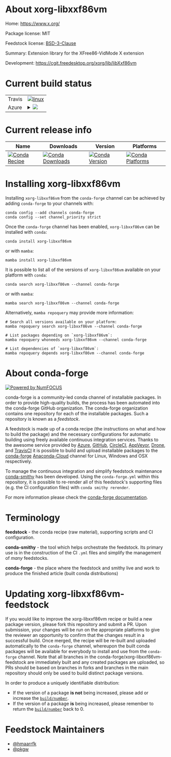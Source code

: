 About xorg-libxxf86vm
=====================

Home: https://www.x.org/

Package license: MIT

Feedstock license: [BSD-3-Clause](https://github.com/conda-forge/xorg-libxxf86vm-feedstock/blob/main/LICENSE.txt)

Summary: Extension library for the XFree86-VidMode X extension

Development: https://cgit.freedesktop.org/xorg/lib/libXxf86vm

Current build status
====================


<table><tr>
    <td>Travis</td>
    <td>
      <a href="https://app.travis-ci.com/conda-forge/xorg-libxxf86vm-feedstock">
        <img alt="linux" src="https://img.shields.io/travis/com/conda-forge/xorg-libxxf86vm-feedstock/main.svg?label=Linux">
      </a>
    </td>
  </tr>
    
  <tr>
    <td>Azure</td>
    <td>
      <details>
        <summary>
          <a href="https://dev.azure.com/conda-forge/feedstock-builds/_build/latest?definitionId=18739&branchName=main">
            <img src="https://dev.azure.com/conda-forge/feedstock-builds/_apis/build/status/xorg-libxxf86vm-feedstock?branchName=main">
          </a>
        </summary>
        <table>
          <thead><tr><th>Variant</th><th>Status</th></tr></thead>
          <tbody><tr>
              <td>linux_64</td>
              <td>
                <a href="https://dev.azure.com/conda-forge/feedstock-builds/_build/latest?definitionId=18739&branchName=main">
                  <img src="https://dev.azure.com/conda-forge/feedstock-builds/_apis/build/status/xorg-libxxf86vm-feedstock?branchName=main&jobName=linux&configuration=linux%20linux_64_" alt="variant">
                </a>
              </td>
            </tr><tr>
              <td>linux_aarch64</td>
              <td>
                <a href="https://dev.azure.com/conda-forge/feedstock-builds/_build/latest?definitionId=18739&branchName=main">
                  <img src="https://dev.azure.com/conda-forge/feedstock-builds/_apis/build/status/xorg-libxxf86vm-feedstock?branchName=main&jobName=linux&configuration=linux%20linux_aarch64_" alt="variant">
                </a>
              </td>
            </tr><tr>
              <td>linux_ppc64le</td>
              <td>
                <a href="https://dev.azure.com/conda-forge/feedstock-builds/_build/latest?definitionId=18739&branchName=main">
                  <img src="https://dev.azure.com/conda-forge/feedstock-builds/_apis/build/status/xorg-libxxf86vm-feedstock?branchName=main&jobName=linux&configuration=linux%20linux_ppc64le_" alt="variant">
                </a>
              </td>
            </tr><tr>
              <td>osx_64</td>
              <td>
                <a href="https://dev.azure.com/conda-forge/feedstock-builds/_build/latest?definitionId=18739&branchName=main">
                  <img src="https://dev.azure.com/conda-forge/feedstock-builds/_apis/build/status/xorg-libxxf86vm-feedstock?branchName=main&jobName=osx&configuration=osx%20osx_64_" alt="variant">
                </a>
              </td>
            </tr>
          </tbody>
        </table>
      </details>
    </td>
  </tr>
</table>

Current release info
====================

| Name | Downloads | Version | Platforms |
| --- | --- | --- | --- |
| [![Conda Recipe](https://img.shields.io/badge/recipe-xorg--libxxf86vm-green.svg)](https://anaconda.org/conda-forge/xorg-libxxf86vm) | [![Conda Downloads](https://img.shields.io/conda/dn/conda-forge/xorg-libxxf86vm.svg)](https://anaconda.org/conda-forge/xorg-libxxf86vm) | [![Conda Version](https://img.shields.io/conda/vn/conda-forge/xorg-libxxf86vm.svg)](https://anaconda.org/conda-forge/xorg-libxxf86vm) | [![Conda Platforms](https://img.shields.io/conda/pn/conda-forge/xorg-libxxf86vm.svg)](https://anaconda.org/conda-forge/xorg-libxxf86vm) |

Installing xorg-libxxf86vm
==========================

Installing `xorg-libxxf86vm` from the `conda-forge` channel can be achieved by adding `conda-forge` to your channels with:

```
conda config --add channels conda-forge
conda config --set channel_priority strict
```

Once the `conda-forge` channel has been enabled, `xorg-libxxf86vm` can be installed with `conda`:

```
conda install xorg-libxxf86vm
```

or with `mamba`:

```
mamba install xorg-libxxf86vm
```

It is possible to list all of the versions of `xorg-libxxf86vm` available on your platform with `conda`:

```
conda search xorg-libxxf86vm --channel conda-forge
```

or with `mamba`:

```
mamba search xorg-libxxf86vm --channel conda-forge
```

Alternatively, `mamba repoquery` may provide more information:

```
# Search all versions available on your platform:
mamba repoquery search xorg-libxxf86vm --channel conda-forge

# List packages depending on `xorg-libxxf86vm`:
mamba repoquery whoneeds xorg-libxxf86vm --channel conda-forge

# List dependencies of `xorg-libxxf86vm`:
mamba repoquery depends xorg-libxxf86vm --channel conda-forge
```


About conda-forge
=================

[![Powered by
NumFOCUS](https://img.shields.io/badge/powered%20by-NumFOCUS-orange.svg?style=flat&colorA=E1523D&colorB=007D8A)](https://numfocus.org)

conda-forge is a community-led conda channel of installable packages.
In order to provide high-quality builds, the process has been automated into the
conda-forge GitHub organization. The conda-forge organization contains one repository
for each of the installable packages. Such a repository is known as a *feedstock*.

A feedstock is made up of a conda recipe (the instructions on what and how to build
the package) and the necessary configurations for automatic building using freely
available continuous integration services. Thanks to the awesome service provided by
[Azure](https://azure.microsoft.com/en-us/services/devops/), [GitHub](https://github.com/),
[CircleCI](https://circleci.com/), [AppVeyor](https://www.appveyor.com/),
[Drone](https://cloud.drone.io/welcome), and [TravisCI](https://travis-ci.com/)
it is possible to build and upload installable packages to the
[conda-forge](https://anaconda.org/conda-forge) [Anaconda-Cloud](https://anaconda.org/)
channel for Linux, Windows and OSX respectively.

To manage the continuous integration and simplify feedstock maintenance
[conda-smithy](https://github.com/conda-forge/conda-smithy) has been developed.
Using the ``conda-forge.yml`` within this repository, it is possible to re-render all of
this feedstock's supporting files (e.g. the CI configuration files) with ``conda smithy rerender``.

For more information please check the [conda-forge documentation](https://conda-forge.org/docs/).

Terminology
===========

**feedstock** - the conda recipe (raw material), supporting scripts and CI configuration.

**conda-smithy** - the tool which helps orchestrate the feedstock.
                   Its primary use is in the construction of the CI ``.yml`` files
                   and simplify the management of *many* feedstocks.

**conda-forge** - the place where the feedstock and smithy live and work to
                  produce the finished article (built conda distributions)


Updating xorg-libxxf86vm-feedstock
==================================

If you would like to improve the xorg-libxxf86vm recipe or build a new
package version, please fork this repository and submit a PR. Upon submission,
your changes will be run on the appropriate platforms to give the reviewer an
opportunity to confirm that the changes result in a successful build. Once
merged, the recipe will be re-built and uploaded automatically to the
`conda-forge` channel, whereupon the built conda packages will be available for
everybody to install and use from the `conda-forge` channel.
Note that all branches in the conda-forge/xorg-libxxf86vm-feedstock are
immediately built and any created packages are uploaded, so PRs should be based
on branches in forks and branches in the main repository should only be used to
build distinct package versions.

In order to produce a uniquely identifiable distribution:
 * If the version of a package **is not** being increased, please add or increase
   the [``build/number``](https://docs.conda.io/projects/conda-build/en/latest/resources/define-metadata.html#build-number-and-string).
 * If the version of a package **is** being increased, please remember to return
   the [``build/number``](https://docs.conda.io/projects/conda-build/en/latest/resources/define-metadata.html#build-number-and-string)
   back to 0.

Feedstock Maintainers
=====================

* [@hmaarrfk](https://github.com/hmaarrfk/)
* [@pkgw](https://github.com/pkgw/)

